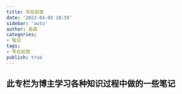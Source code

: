 ```yaml
---
title: 写在前面
date: '2022-04-03 18:58'
sidebar: 'auto'
author: 高森
categories:
- 笔记
tags:
- 写在前面
publish: true
---
```


## 此专栏为博主学习各种知识过程中做的一些笔记
